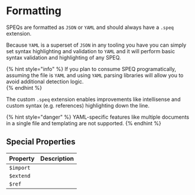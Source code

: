 # Formatting

SPEQs are formatted as `JSON` or `YAML` and should always have a `.speq` extension.

Because `YAML` is a superset of `JSON` in any tooling you have you can simply set syntax highlighting and validation to `YAML` and it will perform basic syntax validation and highlighting of any SPEQ. 

{% hint style="info" %}
If you plan to consume SPEQ programatically, assuming the file is `YAML` and using `YAML` parsing libraries will allow you to avoid additional detection logic.  
{% endhint %}

The custom `.speq` extension enables improvements like intellisense and custom syntax \(e.g. references\) highlighting down the line.

{% hint style="danger" %}
YAML-specific features like multiple documents in a single file and templating are not supported.
{% endhint %}

## Special Properties

| Property | Description |
| :--- | :--- |
| `$import` |  |
| `$extend` |  |
| `$ref` |  |

